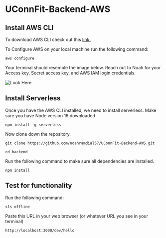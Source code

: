 # UConnFit-Backend-AWS

## Install AWS CLI
To download AWS CLI check out this [link.](https://docs.aws.amazon.com/cli/latest/userguide/getting-started-install.html)

To Configure AWS on your local machine run the following command:

```
aws configure
```

Your terminal should resemble the image below. Reach out to Noah for your Access key, Secret access key, and AWS IAM login credentials. 

![Look Here](https://miro.medium.com/max/1400/1*56pF8cszs0sK2KP_6hyW4Q.png)

## Install Serverless
Once you have the AWS CLI installed, we need to install serverless. Make sure you have Node version 16 downloaded

```
npm install -g serverless
```

Now clone down the repository.

```
git clone https://github.com/noahramdial57/UConnFit-Backend-AWS.git
```

```
cd backend
```

Run the following command to make sure all dependencies are installed.

```
npm install
```

## Test for functionality
Run the following command:

```
sls offline
```

Paste this URL in your web browser (or whatever URL you see in your terminal)
```
http://localhost:3000/dev/hello
```
